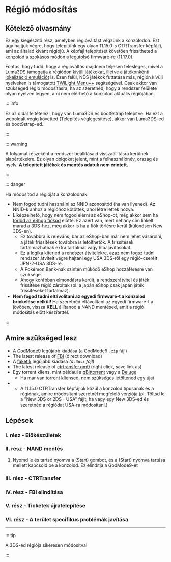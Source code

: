 # Régió módosítás

## Kötelező olvasmány

Ez egy kiegészítő rész, amelyben régióváltást végzünk a konzolodon. Ezt úgy hajtjuk végre, hogy telepítünk egy olyan 11.15.0-s CTRTransfer képfájlt, ami az általad kívánt régiójú. A képfájl telepítését követően frissítheted a konzolod a szokásos módon a legutolsó firmware-re (11.17.0).

Fontos, hogy tudd, hogy a régióváltás majdnem teljesen felesleges, mivel a Luma3DS támogatja a régiódon kívüli játékokat, illetve a játékonkénti [lokalizáció emulációt](https://github.com/LumaTeam/Luma3DS/wiki/Optional-features) is. Ezen felül, NDS játékok futtatása más, régión kívüli nyelveken is támogatott [TWiLight Menu++](https://github.com/DS-Homebrew/TWiLightMenu/releases) segítségével. Csak akkor van szükséged régió módosításra, ha az szeretnéd, hogy a rendszer felülete olyan nyelven legyen, ami nem elérhető a konzolod aktuális régiójában.

::: info

Ez az oldal feltételezi, hogy van Luma3DS és boot9strap telepítve. Ha ezt a weboldalt végig követted (Telepítés véglegesítése), akkor van Luma3DS-ed és boot9strap-ed.

:::

::: warning

A folyamat részeként a rendszer beállításaid visszaállításra kerülnek alapértékekre. Ez olyan dolgokat jelent, mint a felhasználónév, ország és nyelv. **A telepített játékok és mentés adatuk nem érintett.**

:::

::: danger

Ha módosítod a régióját a konzolodnak:

- Nem fogod tudni használni az NNID azonosítód (ha van ilyened). Az NNID-k ahhoz a régióhoz kötöttek, ahol létre lettek hozva.
- Elképzelhető, hogy nem fogod elérni az eShop-ot, még akkor sem ha [törlöd az eShop fiókod](https://en-americas-support.nintendo.com/app/answers/detail/a_id/74/~/how-to-delete-a-nintendo-eshop-account) előtte. Ez azért van, mert néhány cím linkelt marad a 3DS-hez, még akkor is ha a fiók törlésre kerül (különösen New 3DS-en).
  - Ez továbbra is releváns; bár az eShop-ban már nem lehet vásárolni, a játék frissítések továbbra is letölthetők. A frissítések tartalmazhatnak extra tartalmat vagy hibajavításokat.
  - Ez a logika kiterjed a rendszer átvitelekre, azaz nem fogsz tudni rendszer átvitelt végre hajtani egy USA 3DS-ről egy régió-cserélt JPN-2-USA 3DS-re.
  - A Pokémon Bank-nak szintén működő eShop hozzáférésre van szüksége.
  - Ahogy korábban elmondásra került, a rendszerátvitel és játék frissítése régió zároltak (pl. a japán eShop csak japán játék frissítéseket tartalmaz).
- **Nem fogod tudni eltávolítani az egyedi firmware-t a konzolod brickelése nélkül!** Ha szeretnéd eltávolítani az egyedi firmware-t a jövőben, vissza **KELL** állítanod a NAND mentésed, amit a régió módosítás előtt készítettél.

:::

## Amire szükséged lesz

- A [GodMode9](https://github.com/d0k3/GodMode9/releases/latest) legújabb kiadása (a GodMode9 `.zip` fájl)
- The latest release of [FBI](https://github.com/nh-server/FBI-NH/releases/download/2.6.1/FBI.3dsx) (direct download)
- A [faketik](https://github.com/ihaveamac/faketik/releases/latest) legújabb kiadása _(a`.3dsx` fájl)_
- The latest release of [ctrtransfer.gm9](https://raw.githubusercontent.com/nh-server/scripts/refs/heads/main/3DS/ctrtransfer.gm9) (right click, save link as)
- Egy torrent kliens, mint például a [qBittorrent](https://www.qbittorrent.org/download.php) vagy a [Deluge](http://dev.deluge-torrent.org/wiki/Download)
  - Ha már van torrent kliensed, nem szükséges letöltened egy újat
- - A 11.15.0 CTRTransfer képfájlok közül a konzolod típusának és a régiónak, amire módosítani szeretnél megfelelő verziója (pl. Töltsd le a "New 3DS or 2DS - USA" fájlt, ha vagy egy New 3DS-ed és szeretnéd a régiódat USA-ra módosítani.)

<!--@include: ./_include/ctrtransfer-images.md -->

## Lépések

### I. rész - Előkészületek

<!--@include: ./_include/ctrtransfer-prep.md -->

### II. rész - NAND mentés

1. Nyomd le és tartsd nyomva a (Start) gombot, és a (Start) nyomva tartása mellett kapcsold be a konzolod. Ez elindítja a GodMode9-et

<!--@include: ./_include/nand-backup.md -->

### III. rész - CTRTransfer

<!--@include: ./_include/ctrtransfer-main.md -->

### IV. rész - FBI elindítása

<!--@include: ./_include/launch-hbl-dlp.md -->

### V. rész - Ticketek újratelepítése

<!--@include: ./_include/ctrtransfer-ticket-copy.md -->

### VI. rész - A terület specifikus problémák javítása

<!--@include: ./_include/ctrnand-datayeet.md -->

___

::: tip

A 3DS-ed régiója sikeresen módosítva!

:::
